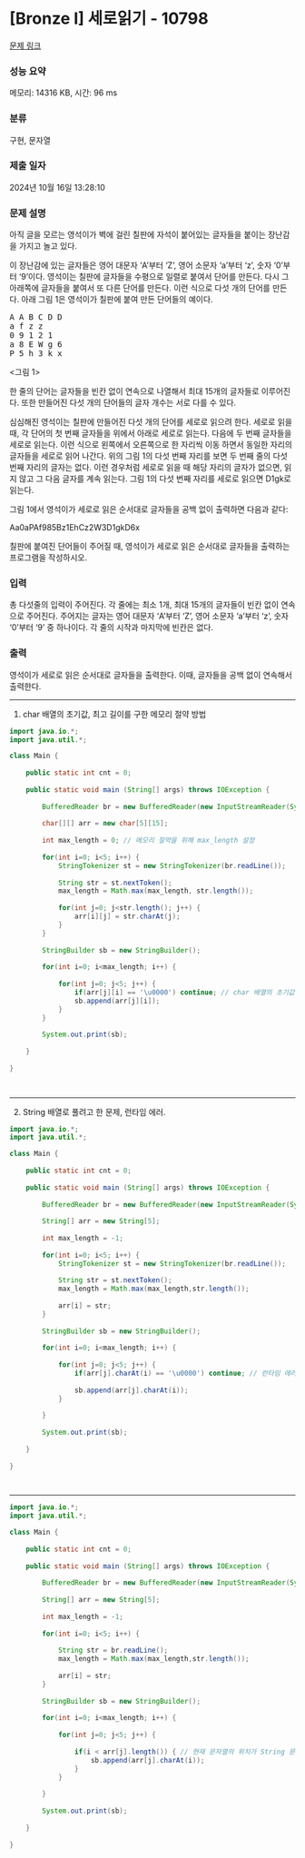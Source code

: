 # [Bronze I] 세로읽기 - 10798 

[문제 링크](https://www.acmicpc.net/problem/10798) 

### 성능 요약

메모리: 14316 KB, 시간: 96 ms

### 분류

구현, 문자열

### 제출 일자

2024년 10월 16일 13:28:10

### 문제 설명

<p>아직 글을 모르는 영석이가 벽에 걸린 칠판에 자석이 붙어있는 글자들을 붙이는 장난감을 가지고 놀고 있다. </p>

<p>이 장난감에 있는 글자들은 영어 대문자 ‘A’부터 ‘Z’, 영어 소문자 ‘a’부터 ‘z’, 숫자 ‘0’부터 ‘9’이다. 영석이는 칠판에 글자들을 수평으로 일렬로 붙여서 단어를 만든다. 다시 그 아래쪽에 글자들을 붙여서 또 다른 단어를 만든다. 이런 식으로 다섯 개의 단어를 만든다. 아래 그림 1은 영석이가 칠판에 붙여 만든 단어들의 예이다. </p>

<pre>A A B C D D
a f z z 
0 9 1 2 1
a 8 E W g 6
P 5 h 3 k x</pre>

<p><그림 1></p>

<p>한 줄의 단어는 글자들을 빈칸 없이 연속으로 나열해서 최대 15개의 글자들로 이루어진다. 또한 만들어진 다섯 개의 단어들의 글자 개수는 서로 다를 수 있다. </p>

<p>심심해진 영석이는 칠판에 만들어진 다섯 개의 단어를 세로로 읽으려 한다. 세로로 읽을 때, 각 단어의 첫 번째 글자들을 위에서 아래로 세로로 읽는다. 다음에 두 번째 글자들을 세로로 읽는다. 이런 식으로 왼쪽에서 오른쪽으로 한 자리씩 이동 하면서 동일한 자리의 글자들을 세로로 읽어 나간다. 위의 그림 1의 다섯 번째 자리를 보면 두 번째 줄의 다섯 번째 자리의 글자는 없다. 이런 경우처럼 세로로 읽을 때 해당 자리의 글자가 없으면, 읽지 않고 그 다음 글자를 계속 읽는다. 그림 1의 다섯 번째 자리를 세로로 읽으면 D1gk로 읽는다. </p>

<p>그림 1에서 영석이가 세로로 읽은 순서대로 글자들을 공백 없이 출력하면 다음과 같다:</p>

<p>Aa0aPAf985Bz1EhCz2W3D1gkD6x</p>

<p>칠판에 붙여진 단어들이 주어질 때, 영석이가 세로로 읽은 순서대로 글자들을 출력하는 프로그램을 작성하시오.</p>

### 입력 

 <p>총 다섯줄의 입력이 주어진다. 각 줄에는 최소 1개, 최대 15개의 글자들이 빈칸 없이 연속으로 주어진다. 주어지는 글자는 영어 대문자 ‘A’부터 ‘Z’, 영어 소문자 ‘a’부터 ‘z’, 숫자 ‘0’부터 ‘9’ 중 하나이다. 각 줄의 시작과 마지막에 빈칸은 없다.</p>

### 출력 

 <p>영석이가 세로로 읽은 순서대로 글자들을 출력한다. 이때, 글자들을 공백 없이 연속해서 출력한다. </p>

---

1. char 배열의 초기값, 최고 길이를 구한 메모리 절약 방법
```java
import java.io.*;
import java.util.*;

class Main {
    
    public static int cnt = 0;
    
	public static void main (String[] args) throws IOException {
	 
	    BufferedReader br = new BufferedReader(new InputStreamReader(System.in));
	    
	    char[][] arr = new char[5][15];
	    
	    int max_length = 0; // 메모리 절약을 위해 max_length 설정
	    
	    for(int i=0; i<5; i++) {
	        StringTokenizer st = new StringTokenizer(br.readLine());
	
	        String str = st.nextToken();
	        max_length = Math.max(max_length, str.length());
	        
	        for(int j=0; j<str.length(); j++) {
	            arr[i][j] = str.charAt(j);    
	        }
	    }
	    
	    StringBuilder sb = new StringBuilder();
	    
	    for(int i=0; i<max_length; i++) {
	        
	        for(int j=0; j<5; j++) {
	            if(arr[j][i] == '\u0000') continue; // char 배열의 초기값은 '\u0000'
	            sb.append(arr[j][i]);        
	        }
	    }
	    
	    System.out.print(sb);
	        
	}
	    
}
	



```

---

2. String 배열로 풀려고 한 문제, 런타임 에러.
```java
import java.io.*;
import java.util.*;

class Main {
    
    public static int cnt = 0;
    
	public static void main (String[] args) throws IOException {
	 
	    BufferedReader br = new BufferedReader(new InputStreamReader(System.in));
	    
	    String[] arr = new String[5];
	    
	    int max_length = -1;
	    
	    for(int i=0; i<5; i++) {
	        StringTokenizer st = new StringTokenizer(br.readLine());
	        
	        String str = st.nextToken();
	        max_length = Math.max(max_length,str.length());
	        
	        arr[i] = str;
	    }
	    
	    StringBuilder sb = new StringBuilder();
	    
	    for(int i=0; i<max_length; i++) {
	        
	        for(int j=0; j<5; j++) {
	            if(arr[j].charAt(i) == '\u0000') continue; // 런타임 에러 발생. String 길이의 범위를 벗어난 문자열을 .charAt() 했을때 일어난 문제
	            
	            sb.append(arr[j].charAt(i));
	        }   
	        
	    }
	    
	    System.out.print(sb);
	    
	}
	    
}
	



```

---

```java
import java.io.*;
import java.util.*;

class Main {
    
    public static int cnt = 0;
    
	public static void main (String[] args) throws IOException {
	 
	    BufferedReader br = new BufferedReader(new InputStreamReader(System.in));
	    
	    String[] arr = new String[5];
	    
	    int max_length = -1;
	    
	    for(int i=0; i<5; i++) {
	        
	        String str = br.readLine();
	        max_length = Math.max(max_length,str.length());
	        
	        arr[i] = str;
	    }
	    
	    StringBuilder sb = new StringBuilder();
	    
	    for(int i=0; i<max_length; i++) {
	        
	        for(int j=0; j<5; j++) {
	            
	            if(i < arr[j].length()) { // 현재 문자열의 위치가 String 문자열 길이보다 작을때 추가.
	                sb.append(arr[j].charAt(i));
	            }
	        }   
	        
	    }
	    
	    System.out.print(sb);
	    
	}
	    
}
	



```


